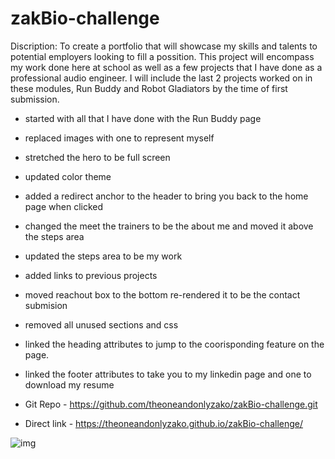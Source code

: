 # zakBio-challenge

Discription:
To create a portfolio that will showcase my skills and talents to potential employers looking to fill a possition. This project will encompass my work done here at school as well as a few projects that I have done as a professional audio engineer. I will include the last 2 projects worked on in these modules, Run Buddy and Robot Gladiators by the time of first submission. 

- started with all that I have done with the Run Buddy page</br>
- replaced images with one to represent myself</br>
- stretched the hero to be full screen</br>
- updated color theme</br>
- added a redirect anchor to the header to bring you back to the home page when clicked</br>
- changed the meet the trainers to be the about me and moved it above the steps area</br>
- updated the steps area to be my work</br>
- added links to previous projects</br>
- moved reachout box to the bottom re-rendered it to be the contact submision</br>
- removed all unused sections and css</br>
- linked the heading attributes to jump to the coorisponding feature on the page.</br>
- linked the footer attributes to take you to my linkedin page and one to download my resume</br>


- Git Repo - https://github.com/theoneandonlyzako/zakBio-challenge.git </br>
- Direct link - https://theoneandonlyzako.github.io/zakBio-challenge/ </br>

![img](assets/images/site.png)